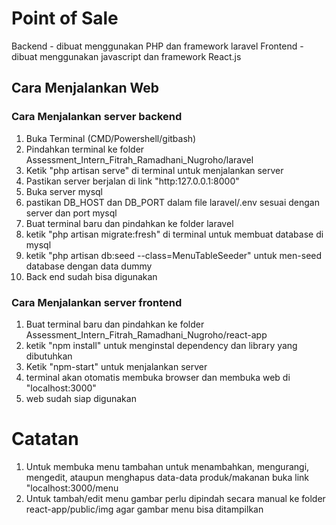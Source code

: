 # Point of Sale

Backend - dibuat menggunakan PHP dan framework laravel
Frontend -dibuat menggunakan javascript dan framework React.js

## Cara Menjalankan Web

### Cara Menjalankan server backend

1. Buka Terminal (CMD/Powershell/gitbash)
2. Pindahkan terminal ke folder Assessment_Intern_Fitrah_Ramadhani_Nugroho/laravel
3. Ketik "php artisan serve" di terminal untuk menjalankan server
4. Pastikan server berjalan di link "http:127.0.0.1:8000"
5. Buka server mysql
6. pastikan DB_HOST dan DB_PORT dalam file laravel/.env sesuai dengan server dan port mysql
7. Buat terminal baru dan pindahkan ke folder laravel
8. ketik "php artisan migrate:fresh" di terminal untuk membuat database di mysql
9. ketik "php artisan db:seed --class=MenuTableSeeder" untuk men-seed database dengan data dummy
10. Back end sudah bisa digunakan

### Cara Menjalankan server frontend

1. Buat terminal baru dan pindahkan ke folder Assessment_Intern_Fitrah_Ramadhani_Nugroho/react-app
2. ketik "npm install" untuk menginstal dependency dan library yang dibutuhkan
3. Ketik "npm-start" untuk menjalankan server
4. terminal akan otomatis membuka browser dan membuka web di "localhost:3000"
5. web sudah siap digunakan

# Catatan

1. Untuk membuka menu tambahan untuk menambahkan, mengurangi, mengedit, ataupun menghapus data-data produk/makanan buka link "localhost:3000/menu
2. Untuk tambah/edit menu gambar perlu dipindah secara manual ke folder react-app/public/img agar gambar menu bisa ditampilkan
